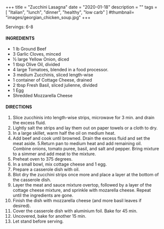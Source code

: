 +++
title = "Zucchini Lasagna"
date = "2020-01-18"
description = ""
tags = [
    "Italian",
    "lunch",
    "dinner",
    "healthy",
    "low carb"
]
#thumbnail= "images/georgian_chicken_soup.jpg"
+++

Servings: 6-8 <!--more-->

#### INGREDIENTS 

* 1 lb Ground Beef
* 3 Garlic Cloves, minced 
* ½ large Yellow Onion, diced 
* 1 tbsp Olive Oil, divided
* 4 large Tomatoes, blended in a food processor. 
* 3 medium Zucchinis, sliced length-wise 
* 1 container of Cottage Cheese, drained
* 2 tbsp Fresh Basil, sliced julienne, divided 
* 1 Egg 
* Shredded Mozzarella Cheese 

#### DIRECTIONS 

1. Slice zucchinis into length-wise strips, microwave for 3 min. and drain the excess fluid. 
2. Lightly salt the strips and lay them out on paper towels or a cloth to dry. 
3. In a large skillet, warm half the oil on medium heat. 
4. Add beef and cook until browned. Drain the excess fluid and set the meat aside. 
5.Return pan to medium heat and add remaining oil. Combine onions, tomato puree, basil, and salt and pepper. Bring mixture to a simmer and add meat to the mixture. 
6. Preheat oven to 375 degrees. 
7. In a small bowl, mix cottage cheese and 1 egg. 
8. Prepare a casserole dish with oil. 
9. Blot dry the zucchini strips once more and place a layer at the bottom of the casserole dish. 
10. Layer the meat and sauce mixture overtop, followed by a layer of the cottage cheese mixture, and sprinkle with mozarella cheese. Repeat until the ingredients are gone. 
11. Finish the dish with mozzarella cheese (and more basil leaves if desired). 
12. Cover the casserole dish with aluminium foil. Bake for 45 min. 
13. Uncovered, bake for another 15 min. 
14. Let stand before serving. 
